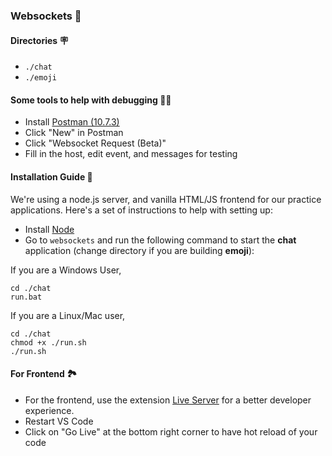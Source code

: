 ### Websockets 🔌

#### Directories 🪧

- `./chat`
- `./emoji`

#### Some tools to help with debugging ✍🏼

- Install [Postman (10.7.3)](https://www.postman.com/downloads/)
- Click "New" in Postman
- Click "Websocket Request (Beta)"
- Fill in the host, edit event, and messages for testing

#### Installation Guide 💾

We're using a node.js server, and vanilla HTML/JS frontend for our practice applications. Here's a set of instructions to help with setting up:

- Install [Node](https://nodejs.org/en/download)
- Go to `websockets` and run the following command to start the **chat** application (change directory if you are building **emoji**):

If you are a Windows User,
```
cd ./chat
run.bat
```

If you are a Linux/Mac user,
```
cd ./chat
chmod +x ./run.sh
./run.sh
```

#### For Frontend 🏞️

- For the frontend, use the extension [Live Server](https://marketplace.visualstudio.com/items?itemName=ritwickdey.LiveServer) for a better developer experience.
- Restart VS Code
- Click on "Go Live" at the bottom right corner to have hot reload of your code
